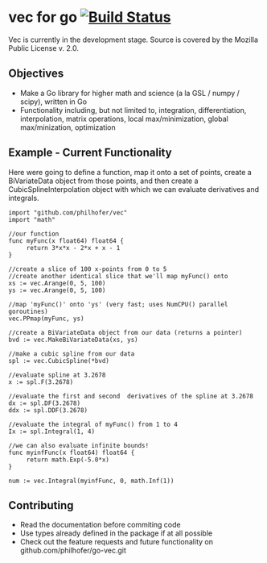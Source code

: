 vec for go [![Build Status](https://travis-ci.org/philhofer/go-vec.png?branch=master)](https://travis-ci.org/philhofer/go-vec)
====================
Vec is currently in the development stage. Source is covered by the Mozilla Public License v. 2.0.

Objectives
------------

* Make a Go library for higher math and science (a la GSL / numpy /
  scipy), written in Go
* Functionality including, but not limited to, integration, differentiation, interpolation, matrix operations, local max/minimization, global max/minization, optimization

Example - Current Functionality
-----------
Here were going to define a function, map it onto a set of points, create a BiVariateData object from those points, and then create a CubicSplineInterpolation object with which we can evaluate derivatives and integrals.

```
import "github.com/philhofer/vec"
import "math"

//our function
func myFunc(x float64) float64 {
     return 3*x*x - 2*x + x - 1
}

//create a slice of 100 x-points from 0 to 5
//create another identical slice that we'll map myFunc() onto
xs := vec.Arange(0, 5, 100)
ys := vec.Arange(0, 5, 100)

//map 'myFunc()' onto 'ys' (very fast; uses NumCPU() parallel goroutines)
vec.PPmap(myFunc, ys)

//create a BiVariateData object from our data (returns a pointer)
bvd := vec.MakeBiVariateData(xs, ys)

//make a cubic spline from our data
spl := vec.CubicSpline(*bvd)

//evaluate spline at 3.2678
x := spl.F(3.2678)

//evaluate the first and second  derivatives of the spline at 3.2678
dx := spl.DF(3.2678)
ddx := spl.DDF(3.2678)

//evaluate the integral of myFunc() from 1 to 4
Ix := spl.Integral(1, 4)

//we can also evaluate infinite bounds!
func myinfFunc(x float64) float64 {
     return math.Exp(-5.0*x)
}

num := vec.Integral(myinfFunc, 0, math.Inf(1))

```

Contributing
-------------

* Read the documentation before commiting code
* Use types already defined in the package if at all possible
* Check out the feature requests and future functionality on github.com/philhofer/go-vec.git
